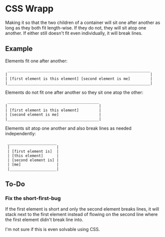 # CSS Wrapp

Making it so that the two children of a container will sit one after another as
long as they both fit length-wise. If they do not, they will sit atop one
another. If either still doesn't fit even individually, it will break lines.

## Example

Elements fit one after another:

```
 ________________________________________________________________
|                                                                |
| [first element is this element] [second element is me]         |
|________________________________________________________________|

```

Elements do not fit one after another so they sit one atop the other:

```
 _________________________________________
|                                         |
| [first element is this element]         |
| [second element is me]                  |
|_________________________________________|
```

Elements sit atop one another and also break lines as needed independently:

```
 ______________________
 |                     |
 | [first element is]  |
 | [this element]      |
 | [second element is] |
 | [me]                |
 |_____________________|
```

## To-Do

### Fix the short-first-bug

If the first element is short and only the second element breaks lines, it will stack
next to the first element instead of flowing on the second line where the first element
didn't break line into.

I'm not sure if this is even solvable using CSS.
